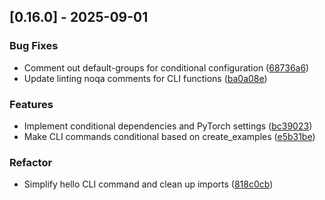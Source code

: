 ## [0.16.0] - 2025-09-01

### Bug Fixes

- Comment out default-groups for conditional configuration ([68736a6](https://github.com/appleparan/copier-modern-ml/commit/68736a667867de091ebaa0b92660f37e39190a2a))
- Update linting noqa comments for CLI functions ([ba0a08e](https://github.com/appleparan/copier-modern-ml/commit/ba0a08e0e3ec51437232b241e164537f60737326))

### Features

- Implement conditional dependencies and PyTorch settings ([bc39023](https://github.com/appleparan/copier-modern-ml/commit/bc39023c6da36011eae3b2c13f5f051b0a16ea92))
- Make CLI commands conditional based on create_examples ([e5b31be](https://github.com/appleparan/copier-modern-ml/commit/e5b31be1299a71238a26d4f47b655b8f5ef62394))

### Refactor

- Simplify hello CLI command and clean up imports ([818c0cb](https://github.com/appleparan/copier-modern-ml/commit/818c0cbddb68c29fa034559c60529934e3367879))

<!-- generated by git-cliff -->
